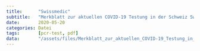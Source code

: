 ```yaml
---
title:      "Swissmedic"
subtitle:   "Merkblatt zur aktuellen COVID-19 Testung in der Schweiz Swissmedic BAG"
date:       2020-05-20
categories: Datei
tags:       [pcr-test, pdf]
data:       "/assets/files/Merkblatt_zur_aktuellen_COVID-19_Testung_in_der_Schweiz_Swissmedic_BAG_2020-05-20.pdf"
---
```

